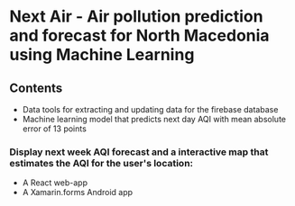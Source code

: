 # Next Air - Air pollution prediction and forecast for North Macedonia using Machine Learning

## Contents
- Data tools for extracting and updating data for the firebase database
- Machine learning model that predicts next day AQI with mean absolute error of 13 points
### Display next week AQI forecast and a interactive map that estimates the AQI for the user's location:
- A React web-app
- A Xamarin.forms Android app

